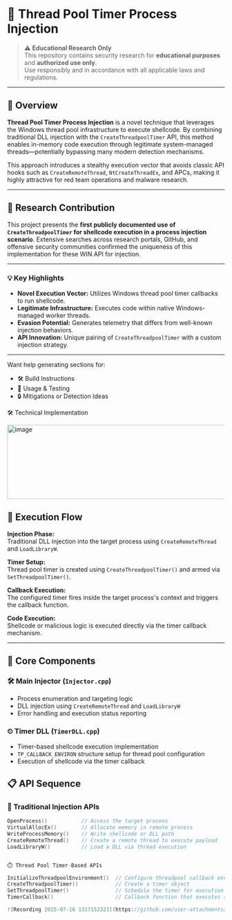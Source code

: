 # 🧬 Thread Pool Timer Process Injection

> ⚠️ **Educational Research Only**  
> This repository contains security research for **educational purposes** and **authorized use only**.  
> Use responsibly and in accordance with all applicable laws and regulations.

---

## 📖 Overview

**Thread Pool Timer Process Injection** is a novel technique that leverages the Windows thread pool infrastructure to execute shellcode. By combining traditional DLL injection with the `CreateThreadpoolTimer` API, this method enables in-memory code execution through legitimate system-managed threads—potentially bypassing many modern detection mechanisms.

This approach introduces a stealthy execution vector that avoids classic API hooks such as `CreateRemoteThread`, `NtCreateThreadEx`, and APCs, making it highly attractive for red team operations and malware research.

---

## 🔬 Research Contribution

This project presents the **first publicly documented use of `CreateThreadpoolTimer` for shellcode execution in a process injection scenario**. Extensive searches across research portals, GitHub, and offensive security communities confirmed the uniqueness of this implementation for these WIN API for injection.

---

### 💡 Key Highlights

- **Novel Execution Vector:** Utilizes Windows thread pool timer callbacks to run shellcode.
- **Legitimate Infrastructure:** Executes code within native Windows-managed worker threads.
- **Evasion Potential:** Generates telemetry that differs from well-known injection behaviors.
- **API Innovation:** Unique pairing of `CreateThreadpoolTimer` with a custom injection strategy.

---

Want help generating sections for:
- 🛠 Build Instructions  
- 🚀 Usage & Testing  
- 🔒 Mitigations or Detection Ideas  


🛠️ Technical Implementation

<img width="732" height="172" alt="image" src="https://github.com/user-attachments/assets/60df6f0d-b2e9-4d88-88c1-da88a3d1217a" />

## 🔄 Execution Flow

**Injection Phase:**  
Traditional DLL injection into the target process using `CreateRemoteThread` and `LoadLibraryW`.

**Timer Setup:**  
Thread pool timer is created using `CreateThreadpoolTimer()` and armed via `SetThreadpoolTimer()`.

**Callback Execution:**  
The configured timer fires inside the target process's context and triggers the callback function.

**Code Execution:**  
Shellcode or malicious logic is executed directly via the timer callback mechanism.

---

## 🧩 Core Components

### 🛠 Main Injector (`Injector.cpp`)
- Process enumeration and targeting logic  
- DLL injection using `CreateRemoteThread` and `LoadLibraryW`  
- Error handling and execution status reporting  

### ⏲ Timer DLL (`TimerDLL.cpp`)
- Timer-based shellcode execution implementation  
- `TP_CALLBACK_ENVIRON` structure setup for thread pool configuration  
- Execution of shellcode via the timer callback  


## 📋 API Sequence

### 🧪 Traditional Injection APIs
```cpp
OpenProcess()           // Access the target process
VirtualAllocEx()        // Allocate memory in remote process  
WriteProcessMemory()    // Write shellcode or DLL path
CreateRemoteThread()    // Create a remote thread to execute payload
LoadLibraryW()          // Load a DLL via thread execution


⏱️ Thread Pool Timer-Based APIs

InitializeThreadpoolEnvironment()  // Configure threadpool callback environment
CreateThreadpoolTimer()            // Create a timer object
SetThreadpoolTimer()               // Schedule the timer for execution
TimerCallback()                    // Callback function that executes shellcode

![Recording 2025-07-16 1317152323](https://github.com/user-attachments/assets/fe7d0f6f-a1e0-4198-8e06-dec994e42bd6)
